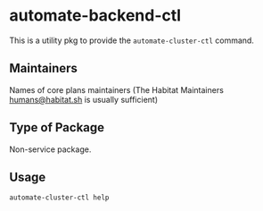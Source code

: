 # automate-backend-ctl

This is a utility pkg to provide the `automate-cluster-ctl` command.

## Maintainers

Names of core plans maintainers (The Habitat Maintainers humans@habitat.sh is usually sufficient)

## Type of Package

Non-service package.

## Usage

`automate-cluster-ctl help`
